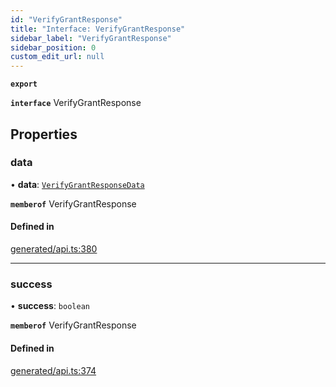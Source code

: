 ```yaml
---
id: "VerifyGrantResponse"
title: "Interface: VerifyGrantResponse"
sidebar_label: "VerifyGrantResponse"
sidebar_position: 0
custom_edit_url: null
---
```


**`export`**

**`interface`** VerifyGrantResponse

## Properties

### data

• **data**: [`VerifyGrantResponseData`](VerifyGrantResponseData.md)

**`memberof`** VerifyGrantResponse

#### Defined in

[generated/api.ts:380](https://github.com/refinery-labs/lunasec-monorepo/blob/caaad15/js/sdks/packages/tokenizer-sdk/src/generated/api.ts#L380)

___

### success

• **success**: `boolean`

**`memberof`** VerifyGrantResponse

#### Defined in

[generated/api.ts:374](https://github.com/refinery-labs/lunasec-monorepo/blob/caaad15/js/sdks/packages/tokenizer-sdk/src/generated/api.ts#L374)
